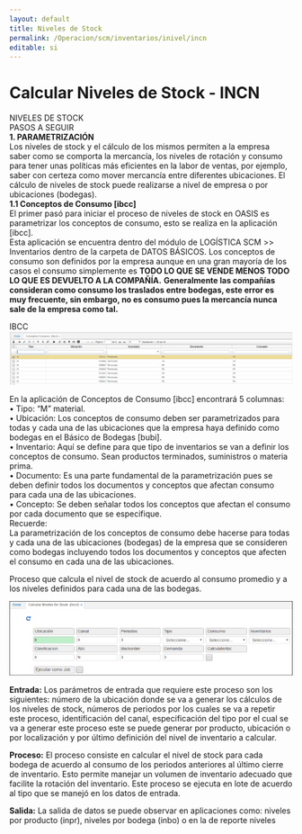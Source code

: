 ```yaml
---
layout: default
title: Niveles de Stock
permalink: /Operacion/scm/inventarios/inivel/incn
editable: si
---
```


# Calcular Niveles de Stock - INCN

NIVELES DE STOCK  
PASOS A SEGUIR  
**1.	PARAMETRIZACIÓN**   
Los niveles de stock y el cálculo de los mismos permiten a la empresa saber como se comporta la mercancía, los niveles de rotación y consumo para tener unas políticas más eficientes en la labor de ventas, por ejemplo, saber con certeza como mover mercancía entre diferentes ubicaciones. El cálculo de niveles de stock puede realizarse a nivel de empresa o por ubicaciones (bodegas).   
**1.1	Conceptos de Consumo [ibcc]**  
El primer pasó para iniciar el proceso de niveles de stock en OASIS es parametrizar los conceptos de consumo, esto se realiza en la aplicación [ibcc].    
Esta aplicación se encuentra dentro del módulo de LOGÍSTICA SCM >> Inventarios dentro de la carpeta de DATOS BÁSICOS.
Los conceptos de consumo son definidos por la empresa aunque en una gran mayoría de los casos el consumo simplemente es **TODO LO QUE SE VENDE MENOS TODO LO QUE ES DEVUELTO A LA COMPAÑÍA.** 
**Generalmente las compañías consideran como consumo los traslados entre bodegas, este error es muy frecuente, sin embargo, no es consumo pues la mercancía nunca sale de la empresa como tal.**   

IBCC
![](ibcc11.png)


En la aplicación de Conceptos de Consumo [ibcc] encontrará 5 columnas:  
•	Tipo: “M” material.  
•	Ubicación: Los conceptos de consumo deben ser parametrizados para todas y cada una de las ubicaciones que la empresa haya definido como bodegas en el Básico de Bodegas [bubi].   
•	Inventario: Aquí se define para que tipo de inventarios se van a definir los conceptos de consumo. Sean productos terminados, suministros o materia prima.   
•	Documento: Es una parte fundamental de la parametrización pues se deben definir todos los documentos y conceptos que afectan consumo para cada una de las ubicaciones.   
•	Concepto: Se deben señalar todos los conceptos que afectan el consumo por cada documento que se especifique.   
Recuerde:   
La parametrización de los conceptos de consumo debe hacerse para todas y cada una de las ubicaciones (bodegas) de la empresa que se consideren como bodegas incluyendo todos los documentos y conceptos que afecten el consumo en cada una de las ubicaciones.   






Proceso que calcula el nivel de stock de acuerdo al consumo promedio y a los niveles definidos para cada una de las bodegas.  

![](incn1.png)

**Entrada:** Los parámetros de entrada que requiere este proceso son los siguientes: número de la ubicación donde se va a generar los cálculos de los niveles de stock, números de periodos por los cuales se va a repetir este proceso, identificación del canal, especificación del tipo por el cual se va a generar este proceso este se puede generar por producto, ubicación o por localización y por último definición del nivel de inventario a calcular.  

**Proceso:**  El proceso consiste en calcular el nivel de stock para cada bodega de acuerdo al consumo de los periodos anteriores al último cierre de inventario. Esto permite manejar un volumen de inventario adecuado que facilite la rotación del inventario. Este proceso se ejecuta en lote de acuerdo al tipo que se manejó en los datos de entrada.  

**Salida:** La salida de datos se puede observar en aplicaciones como: niveles por producto (inpr), niveles por bodega (inbo) o en la de reporte niveles

